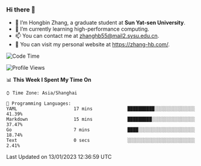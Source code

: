 ### Hi there 👋

- 🔭 I’m Hongbin Zhang, a graduate student at **Sun Yat-sen University**.
- 🌱 I’m currently learning high-performance computing.
- 📫 You can contact me at zhanghb55@mail2.sysu.edu.cn.
- 👀 You can visit my personal website at https://zhang-hb.com/.

<!--START_SECTION:waka-->
![Code Time](http://img.shields.io/badge/Code%20Time-2%20hrs%2044%20mins-blue)

![Profile Views](http://img.shields.io/badge/Profile%20Views-274-blue)

📊 **This Week I Spent My Time On** 

```text
⌚︎ Time Zone: Asia/Shanghai

💬 Programming Languages: 
YAML                     17 mins             ██████████░░░░░░░░░░░░░░░   41.39% 
Markdown                 15 mins             █████████░░░░░░░░░░░░░░░░   37.47% 
Go                       7 mins              ████░░░░░░░░░░░░░░░░░░░░░   18.74% 
Text                     0 secs              ░░░░░░░░░░░░░░░░░░░░░░░░░   2.41%

```


 Last Updated on 13/01/2023 12:36:59 UTC
<!--END_SECTION:waka-->